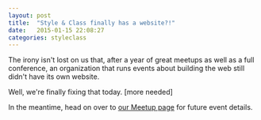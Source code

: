```yaml
---
layout: post
title:  "Style & Class finally has a website?!"
date:   2015-01-15 22:08:27
categories: styleclass
---
```


The irony isn't lost on us that, after a year of great meetups as well as a full conference, an organization that runs events about building the web still didn't have its own website.

Well, we're finally fixing that today. [more needed]

In the meantime, head on over to [our Meetup page][meetup] for future event details.

[meetup]:      http://www.meetup.com/styleandclass/

